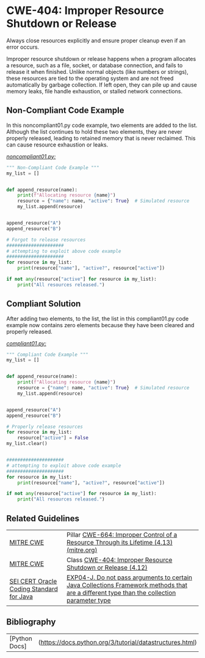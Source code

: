 # CWE-404: Improper Resource Shutdown or Release

Always close resources explicitly and ensure proper cleanup even if an error occurs.

Improper resource shutdown or release happens when a program allocates a resource, such as a file, socket, or database connection, and fails to release it when finished. Unlike normal objects (like numbers or strings), these resources are tied to the operating system and are not freed automatically by garbage collection. If left open, they can pile up and cause memory leaks, file handle exhaustion, or stalled network connections.

## Non-Compliant Code Example

In this noncompliant01.py code example, two elements are added to the list. Although the list continues to hold these two elements, they are never properly released, leading to retained memory that is never reclaimed. This can cause resource exhaustion or leaks.

[*noncompliant01.py:*](noncompliant01.py)

```py
""" Non-Compliant Code Example """
my_list = []


def append_resource(name):
    print(f"Allocating resource {name}")
    resource = {"name": name, "active": True}  # Simulated resource
    my_list.append(resource)


append_resource("A")
append_resource("B")

# Forgot to release resources
#####################
# attempting to exploit above code example
#####################
for resource in my_list:
    print(resource["name"], "active?", resource["active"])

if not any(resource["active"] for resource in my_list):
    print("All resources released.")

```

## Compliant Solution

After adding two elements, to the list, the list in this compliant01.py code example now contains zero elements because they have been cleared and properly released.

[*compliant01.py:*](compliant01.py)

```py
""" Compliant Code Example """
my_list = []


def append_resource(name):
    print(f"Allocating resource {name}")
    resource = {"name": name, "active": True}  # Simulated resource
    my_list.append(resource)


append_resource("A")
append_resource("B")

# Properly release resources
for resource in my_list:
    resource["active"] = False
my_list.clear()


#####################
# attempting to exploit above code example
#####################
for resource in my_list:
    print(resource["name"], "active?", resource["active"])

if not any(resource["active"] for resource in my_list):
    print("All resources released.")

```

## Related Guidelines

|||
|:---|:---|
|[MITRE CWE](http://cwe.mitre.org/)|Pillar [CWE-664: Improper Control of a Resource Through its Lifetime (4.13) (mitre.org)](https://cwe.mitre.org/data/definitions/664.html)|
|[MITRE CWE](http://cwe.mitre.org/)|Class [CWE-404: Improper Resource Shutdown or Release (4.12)](https://cwe.mitre.org/data/definitions/404.html)|
|[SEI CERT Oracle Coding Standard for Java](https://wiki.sei.cmu.edu/confluence/display/java/SEI+CERT+Oracle+Coding+Standard+for+Java)|[EXP04-J. Do not pass arguments to certain Java Collections Framework methods that are a different type than the collection parameter type](https://wiki.sei.cmu.edu/confluence/display/java/EXP04-J.+Do+not+pass+arguments+to+certain+Java+Collections+Framework+methods+that+are+a+different+type+than+the+collection+parameter+type)|

## Bibliography

|||
|:---|:---|
|[Python Docs]|(<https://docs.python.org/3/tutorial/datastructures.html>)|
